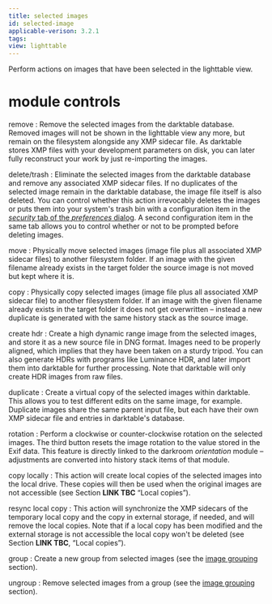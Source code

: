 ```yaml
---
title: selected images
id: selected-image 
applicable-verison: 3.2.1
tags: 
view: lighttable
---
```


Perform actions on images that have been selected in the lighttable view.

# module controls

remove
: Remove the selected images from the darktable database. Removed images will not be shown in the lighttable view any more, but remain on the filesystem alongside any XMP sidecar file. As darktable stores XMP files with your development parameters on disk, you can later fully reconstruct your work by just re-importing the images.

delete/trash
: Eliminate the selected images from the darktable database and remove any associated XMP sidecar files. If no duplicates of the selected image remain in the darktable database, the image file itself is also deleted. You can control whether this action irrevocably deletes the images or puts them into your system's trash bin with a configuration item in the [_security_ tab of the _preferences_ dialog](../../../preferences-settings/security.md). A second configuration item in the same tab allows you to control whether or not to be prompted before deleting images.

move
: Physically move selected images (image file plus all associated XMP sidecar files) to another filesystem folder. If an image with the given filename already exists in the target folder the source image is not moved but kept where it is.

copy
: Physically copy selected images (image file plus all associated XMP sidecar file) to another filesystem folder. If an image with the given filename already exists in the target folder it does not get overwritten – instead a new duplicate is generated with the same history stack as the source image.

create hdr
: Create a high dynamic range image from the selected images, and store it as a new source file in DNG format. Images need to be properly aligned, which implies that they have been taken on a sturdy tripod. You can also generate HDRs with programs like Luminance HDR, and later import them into darktable for further processing. Note that darktable will only create HDR images from raw files.

duplicate
: Create a virtual copy of the selected images within darktable. This allows you to test different edits on the same image, for example. Duplicate images share the same parent input file, but each have their own XMP sidecar file and entries in darktable's database.

rotation
: Perform a clockwise or counter-clockwise rotation on the selected images. The third button resets the image rotation to the value stored in the Exif data. This feature is directly linked to the darkroom _orientation_ module – adjustments are converted into history stack items of that module.

copy locally
: This action will create local copies of the selected images into the local drive. These copies will then be used when the original images are not accessible (see Section **LINK TBC** “Local copies”).

resync local copy
: This action will synchronize the XMP sidecars of the temporary local copy and the copy in external storage, if needed, and will remove the local copies. Note that if a local copy has been modified and the external storage is not accessible the local copy won't be deleted (see Section **LINK TBC**, “Local copies”).

group
: Create a new group from selected images (see the [image grouping](../../../lighttable-and-dam/digital-asset-management/grouping.md) section).

ungroup
: Remove selected images from a group (see the [image grouping](../../../lighttable-and-dam/digital-asset-management/grouping.md) section).
